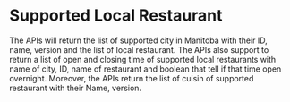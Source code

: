 # Supported Local Restaurant
The APIs will return the list of supported city in Manitoba with their ID, name, version and the list of local restaurant. The APIs also support to return a list of open and closing time of supported local restaurants with name of city, ID, name of restaurant and boolean that tell if that time open overnight. Moreover, the APIs return the list of cuisin of supported restaurant with their Name, version.
